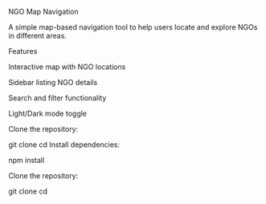 NGO Map Navigation

A simple map-based navigation tool to help users locate and explore NGOs in different areas.

Features

Interactive map with NGO locations

Sidebar listing NGO details

Search and filter functionality

Light/Dark mode toggle

Clone the repository:

git clone <your-repo-url>
cd <your-project-folder>
Install dependencies:

npm install

Clone the repository:

git clone <your-repo-url>
cd <your-project-folder>
